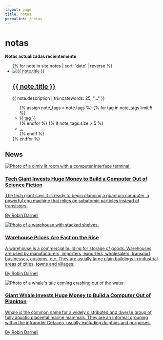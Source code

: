```yaml
---
layout: page
title: notas
permalink: /notas
---
```

 
 <main class="mw7 center">
  <h1 class="dark-gray f5 f4-l mt0">notas</h1>
  <strong>Notas actualizadas recientemente</strong>
  <ul class="list pl0">
    {% for note in site.notes | sort: 'date' | reverse %}
    <li class="pa3 pa4-ns mb3">
      <a href="{{ note.url }}" class="db overflow-hidden image-container">
        <img src="{{ note.image }}" alt="{{ note.title }}" class="w-100 mb2 note-image">
      </a>
      <h2 class="f4 f3-ns"><a href="{{ note.url }}" class="link dim dark-gray">{{ note.title }}</a></h2>
      <p class="measure lh-copy f6 dark-gray tj-ns">{{ note.description | truncatewords: 25, "..." }}</p>
          <ul class="list pl0 flex flex-wrap">
            {% assign note_tags = note.tags %}
            {% for tag in note_tags limit:5 %}
              <li class="mr2 mb2">
                <a href="/tags/{{ tag | slugify }}" class="tag">{{ tag }}</a>
              </li>
            {% endfor %}
            {% if note_tags.size > 5 %}
              <li class="mr2 mb2"><a href="{{ note.url }}" class="tag">...</a></li>
            {% endif %}
          </ul>
        </li>
      {% endfor %}
    </ul>

<section class="mw7 center">
  <h2 class="fw1 ph3 ph0-l">News</h2>
  <article class="bt bb b--black-10">
    <a class="db pv4 ph3 ph0-l no-underline black dim" href="#0">
      <div class="flex flex-column flex-row-ns">
        <div class="pr3-ns mb4 mb0-ns w-100 w-40-ns">
          <img src="http://mrmrs.github.io/photos/cpu.jpg" class="db" alt="Photo of a dimly lit room with a computer interface terminal.">
        </div>
        <div class="w-100 w-60-ns pl3-ns">
          <h1 class="f3 fw1 mt0 lh-title">Tech Giant Invests Huge Money to Build a Computer Out of Science Fiction</h1>
          <p class="f6 f5-l lh-copy">
            The tech giant says it is ready to begin planning a quantum
            computer, a powerful cpu machine that relies on subatomic particles instead
            of transistors.
          </p>
          <p class="f6 lh-copy mv0">By Robin Darnell</p>
        </div>
      </div>
    </a>
  </article>
  <article class="bb b--black-10">
    <a class="db pv4 ph3 ph0-l no-underline black dim" href="#0">
      <div class="flex flex-column flex-row-ns">
        <div class="pr3-ns mb4 mb0-ns w-100 w-40-ns">
          <img src="http://mrmrs.github.io/photos/warehouse.jpg" class="db" alt="Photo of a warehouse with stacked shelves.">
        </div>
        <div class="w-100 w-60-ns pl3-ns">
          <h1 class="f3 fw1 mt0 lh-title">Warehouse Prices Are Fast on the Rise</h1>
          <p class="f6 f5-l lh-copy">
            A warehouse is a commercial building for storage of goods.
            Warehouses are used by manufacturers, importers, exporters,
            wholesalers, transport businesses, customs, etc. They are
            usually large plain buildings in industrial areas of cities,
            towns and villages.
          </p>
          <p class="f6 lh-copy mv0">By Robin Darnell</p>
        </div>
      </div>
    </a>
  </article>
  <article class="bb b--black-10">
    <a class="db pv4 ph3 ph0-l no-underline black dim" href="#0">
      <div class="flex flex-column flex-row-ns">
          <div class="pr3-ns mb4 mb0-ns w-100 w-40-ns">
           <img src="http://mrmrs.github.io/photos/whale.jpg" class="db" alt="Photo of a whale's tale coming crashing out of the water.">
          </div>
          <div class="w-100 w-60-ns pl3-ns">
            <h1 class="f3 fw1 mt0 lh-title">Giant Whale Invests Huge Money to Build a Computer Out of Plankton</h1>
            <p class="f6 f5-l lh-copy">
            Whale is the common name for a widely distributed and diverse
            group of fully aquatic placental marine mammals. They are an
            informal grouping within the infraorder Cetacea, usually
            excluding dolphins and porpoises.
           </p>
            <p class="f6 lh-copy mv0">By Robin Darnell</p>
          </div>
        </div>
      </a>
    </article>
  </section>
  </main>

<style>
  .wrapper {
    max-width: 46em;
  }
</style>
